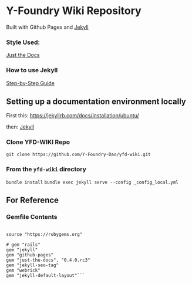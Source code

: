 # Y-Foundry Wiki Repository

Built with Github Pages and [Jekyll](https://jekyllrb.com/)

### Style Used:
[Just the Docs](https://just-the-docs.github.io/just-the-docs/)

### How to use Jekyll
[Step-by-Step Guide](https://jekyllrb.com/docs/step-by-step/02-liquid/)


## Setting up a documentation environment locally
First this:
https://jekyllrb.com/docs/installation/ubuntu/

then:
[Jekyll](https://jekyllrb.com/docs/step-by-step/01-setup/)

### Clone YFD-WIKI Repo
```git clone https://github.com/Y-Foundry-Dao/yfd-wiki.git```

### From the ```yfd-wiki``` directory
```bundle install```
```bundle exec jekyll serve --config _config_local.yml```


## For Reference

### Gemfile Contents 
```# frozen_string_literal: true

source "https://rubygems.org"

# gem "rails"
gem "jekyll"
gem "github-pages"
gem "just-the-docs", "0.4.0.rc3"
gem "jekyll-seo-tag"
gem "webrick"
gem "jekyll-default-layout"```
